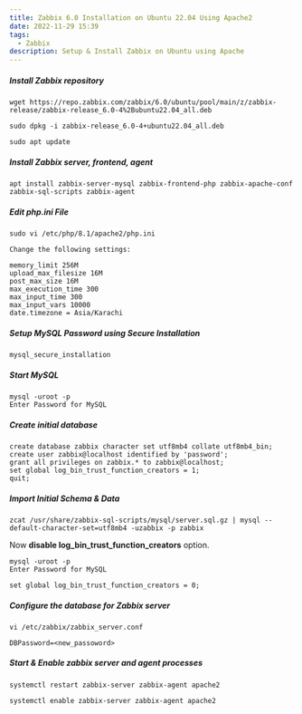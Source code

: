 ```yaml
---
title: Zabbix 6.0 Installation on Ubuntu 22.04 Using Apache2
date: 2022-11-29 15:39
tags:
  - Zabbix
description: Setup & Install Zabbix on Ubuntu using Apache
---
```

##### Install Zabbix repository

```
wget https://repo.zabbix.com/zabbix/6.0/ubuntu/pool/main/z/zabbix-release/zabbix-release_6.0-4%2Bubuntu22.04_all.deb
 
sudo dpkg -i zabbix-release_6.0-4+ubuntu22.04_all.deb

sudo apt update
```

##### Install Zabbix server, frontend, agent

```
apt install zabbix-server-mysql zabbix-frontend-php zabbix-apache-conf zabbix-sql-scripts zabbix-agent
```

##### Edit php.ini File

```
sudo vi /etc/php/8.1/apache2/php.ini

Change the following settings:

memory_limit 256M
upload_max_filesize 16M
post_max_size 16M
max_execution_time 300
max_input_time 300
max_input_vars 10000
date.timezone = Asia/Karachi
```

##### Setup MySQL Password using Secure Installation

```
mysql_secure_installation
```

##### Start MySQL

```
mysql -uroot -p
Enter Password for MySQL
```

##### Create initial database

```
create database zabbix character set utf8mb4 collate utf8mb4_bin;
create user zabbix@localhost identified by 'password';
grant all privileges on zabbix.* to zabbix@localhost;
set global log_bin_trust_function_creators = 1;
quit; 
```

##### Import Initial Schema & Data

```
zcat /usr/share/zabbix-sql-scripts/mysql/server.sql.gz | mysql --default-character-set=utf8mb4 -uzabbix -p zabbix
```

Now **disable log_bin_trust_function_creators** option.

```
mysql -uroot -p
Enter Password for MySQL

set global log_bin_trust_function_creators = 0;
```

##### Configure the database for Zabbix server

```
vi /etc/zabbix/zabbix_server.conf

DBPassword=<new_passoword>
```

##### Start & Enable zabbix server and agent processes

```
systemctl restart zabbix-server zabbix-agent apache2

systemctl enable zabbix-server zabbix-agent apache2
```